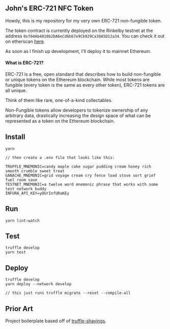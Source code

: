 ## John's ERC-721 NFC Token

Howdy, this is my repository for my very own ERC-721 non-fungible token.

The token contract is currently deployed on the Rinkelby testnet at the address `0xf04Ab4810b2DA6eCd6b67e9Cb929Ca38A5D12a34`. You can check it out on etherscan [here](https://rinkeby.etherscan.io/token/0xf04ab4810b2da6ecd6b67e9cb929ca38a5d12a34). 

As soon as I finish up development, I'll deploy it to mainnet Ethereum.

#### What is ERC-721?
ERC-721 is a free, open standard that describes how to build non-fungible or unique tokens on the Ethereum blockchain. While most tokens are fungible (every token is the same as every other token), ERC-721 tokens are all unique.

Think of them like rare, one-of-a-kind collectables.

Non-Fungible tokens allow developers to tokenize ownership of any arbitrary data, drastically increasing the design space of what can be represented as a token on the Ethereum blockchain.


## Install
```
yarn

// then create a .env file that looks like this:

TRUFFLE_MNEMONIC=candy maple cake sugar pudding cream honey rich smooth crumble sweet treat
GANACHE_MNEMONIC=grid voyage cream cry fence load stove sort grief fuel room save
TESTNET_MNEMONIC=a twelve word mnemonic phrase that works with some test network buddy
INFURA_API_KEY=yOUrInfURaKEy

```

## Run
```
yarn lint:watch
```

## Test
```
truffle develop
yarn test
```

## Deploy
```
truffle develop
yarn deploy --network develop

// this just runs truffle migrate --reset --compile-all
```

## Prior Art

Project boilerplate based off of [truffle-shavings](https://github.com/okwme/truffle-shavings/). 
